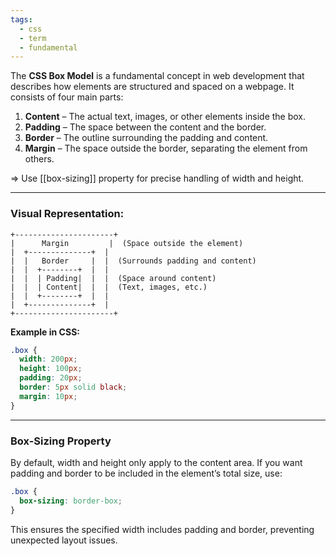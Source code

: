 ```yaml
---
tags:
  - css
  - term
  - fundamental
---
```


The **CSS Box Model** is a fundamental concept in web development that describes how elements are structured and spaced on a webpage. It consists of four main parts:

1. **Content** – The actual text, images, or other elements inside the box.
2. **Padding** – The space between the content and the border.
3. **Border** – The outline surrounding the padding and content.
4. **Margin** – The space outside the border, separating the element from others.

=> Use [[box-sizing]] property for precise handling of width and height.

---

### **Visual Representation:**

```
+----------------------+
|      Margin         |  (Space outside the element)
|  +--------------+  |
|  |   Border     |  |  (Surrounds padding and content)
|  |  +--------+  |  |
|  |  | Padding|  |  |  (Space around content)
|  |  | Content|  |  |  (Text, images, etc.)
|  |  +--------+  |  |
|  +--------------+  |
+----------------------+
```

**Example in CSS:**

```css
.box {
  width: 200px;
  height: 100px;
  padding: 20px;
  border: 5px solid black;
  margin: 10px;
}
```

---

### **Box-Sizing Property**

By default, width and height only apply to the content area. If you want padding and border to be included in the element’s total size, use:

```css
.box {
  box-sizing: border-box;
}
```

This ensures the specified width includes padding and border, preventing unexpected layout issues.